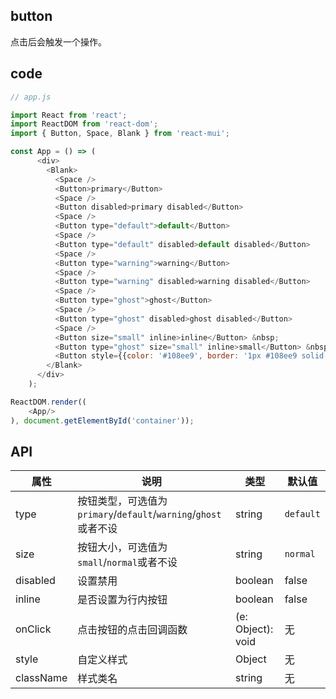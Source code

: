 ## button

点击后会触发一个操作。

## code

```js
// app.js

import React from 'react';
import ReactDOM from 'react-dom';
import { Button, Space, Blank } from 'react-mui';

const App = () => (
      <div>
        <Blank>
          <Space />
          <Button>primary</Button>
          <Space />
          <Button disabled>primary disabled</Button>
          <Space />
          <Button type="default">default</Button>
          <Space />
          <Button type="default" disabled>default disabled</Button>
          <Space />
          <Button type="warning">warning</Button>
          <Space />
          <Button type="warning" disabled>warning disabled</Button>
          <Space />
          <Button type="ghost">ghost</Button>
          <Space />
          <Button type="ghost" disabled>ghost disabled</Button>
          <Space />
          <Button size="small" inline>inline</Button> &nbsp;
          <Button type="ghost" size="small" inline>small</Button> &nbsp;
          <Button style={{color: '#108ee9', border: '1px #108ee9 solid'}}   type="ghost" size="small" inline>add style</Button>
        </Blank>
      </div>
    );

ReactDOM.render((
    <App/>
), document.getElementById('container'));

```

## API

属性 | 说明 | 类型 | 默认值
----|-----|------|------
| type    | 按钮类型，可选值为`primary`/`default`/`warning`/`ghost`或者不设  |   string| `default`|
| size    | 按钮大小，可选值为`small`/`normal`或者不设  | string | `normal`|
| disabled   | 设置禁用  | boolean |    false  |
| inline | 是否设置为行内按钮 | boolean | false
| onClick    | 点击按钮的点击回调函数 | (e: Object): void |   无  |
| style    | 自定义样式 |   Object  | 无 |
| className |  样式类名 | string | 无 |
